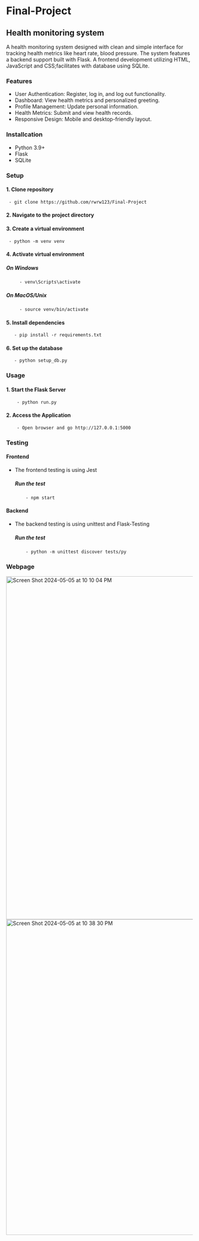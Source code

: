 # Final-Project
## Health monitoring system
  A health monitoring system designed with clean and simple interface for tracking health metrics like heart rate, blood pressure. The system features a backend support built with Flask. A frontend development utilizing HTML, JavaScript and CSS;facilitates with database using SQLite.

### Features
- User Authentication: Register, log in, and log out functionality.
- Dashboard: View health metrics and personalized greeting.
- Profile Management: Update personal information.
- Health Metrics: Submit and view health records.
- Responsive Design: Mobile and desktop-friendly layout.

### Installcation
- Python 3.9+
- Flask
- SQLite
  
### Setup
#### 1. Clone repository
     - git clone https://github.com/rwrw123/Final-Project
#### 2. Navigate to the project directory
#### 3. Create a virtual environment
     - python -m venv venv
#### 4. Activate virtual environment
##### On Windows
         - venv\Scripts\activate
##### On MacOS/Unix
         - source venv/bin/activate
#### 5. Install dependencies
       - pip install -r requirements.txt
#### 6. Set up the database
       - python setup_db.py

### Usage
#### 1. Start the Flask Server
        - python run.py
#### 2. Access the Application
        - Open browser and go http://127.0.0.1:5000

### Testing
#### Frontend 
- The frontend testing is using Jest
  ##### Run the test
          - npm start
#### Backend
- The backend testing is using unittest and Flask-Testing
  ##### Run the test
          - python -m unittest discover tests/py
### Webpage
<img width="927" alt="Screen Shot 2024-05-05 at 10 10 04 PM" src="https://github.com/rwrw123/Final-Project/assets/113308286/3f3a6300-9853-48b9-b7af-e0886f7e0c6f">
<img width="853" alt="Screen Shot 2024-05-05 at 10 38 30 PM" src="https://github.com/rwrw123/Final-Project/assets/113308286/1ea3ba61-2a9d-4e94-a801-cbb346745c34">




   
